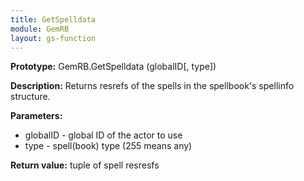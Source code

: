 ```yaml
---
title: GetSpelldata
module: GemRB
layout: gs-function
---
```


**Prototype:** GemRB.GetSpelldata (globalID[, type])

**Description:** Returns resrefs of the spells in the spellbook's spellinfo structure.

**Parameters:**
  * globalID - global ID of the actor to use
  * type - spell(book) type (255 means any)

**Return value:** tuple of spell resresfs

